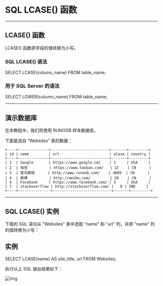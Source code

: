 # SQL LCASE() 函数

------

## LCASE() 函数

LCASE() 函数把字段的值转换为小写。

### SQL LCASE() 语法

SELECT LCASE(column_name) FROM table_name;

### 用于 SQL Server 的语法

SELECT LOWER(column_name) FROM table_name;



------

## 演示数据库

在本教程中，我们将使用 RUNOOB 样本数据库。

下面是选自 "Websites" 表的数据：

```
+----+--------------+---------------------------+-------+---------+
| id | name         | url                       | alexa | country |
+----+--------------+---------------------------+-------+---------+
| 1  | Google       | https://www.google.cm/    | 1     | USA     |
| 2  | 淘宝          | https://www.taobao.com/   | 13    | CN      |
| 3  | 菜鸟教程      | http://www.runoob.com/    | 4689  | CN      |
| 4  | 微博          | http://weibo.com/         | 20    | CN      |
| 5  | Facebook     | https://www.facebook.com/ | 3     | USA     |
| 7  | stackoverflow | http://stackoverflow.com/ |   0 | IND     |
+----+---------------+---------------------------+-------+---------+
```



------

## SQL LCASE() 实例

下面的 SQL 语句从 "Websites" 表中选取 "name" 和 "url" 列，并把 "name" 列的值转换为小写：

## 实例

SELECT LCASE(name) AS site_title, url
FROM Websites;

执行以上 SQL 输出结果如下：

![img](https://www.runoob.com/wp-content/uploads/2013/09/lcase1.jpg)